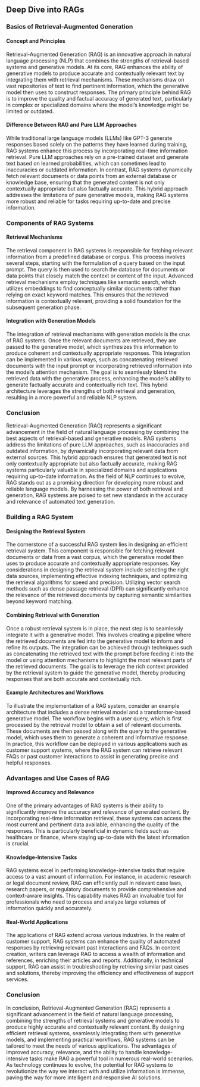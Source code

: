 
## Deep Dive into RAGs

### Basics of Retrieval-Augmented Generation

#### Concept and Principles

Retrieval-Augmented Generation (RAG) is an innovative approach in natural language processing (NLP) that combines the strengths of retrieval-based systems and generative models. At its core, RAG enhances the ability of generative models to produce accurate and contextually relevant text by integrating them with retrieval mechanisms. These mechanisms draw on vast repositories of text to find pertinent information, which the generative model then uses to construct responses. The primary principle behind RAG is to improve the quality and factual accuracy of generated text, particularly in complex or specialized domains where the model’s knowledge might be limited or outdated.

#### Difference Between RAG and Pure LLM Approaches

While traditional large language models (LLMs) like GPT-3 generate responses based solely on the patterns they have learned during training, RAG systems enhance this process by incorporating real-time information retrieval. Pure LLM approaches rely on a pre-trained dataset and generate text based on learned probabilities, which can sometimes lead to inaccuracies or outdated information. In contrast, RAG systems dynamically fetch relevant documents or data points from an external database or knowledge base, ensuring that the generated content is not only contextually appropriate but also factually accurate. This hybrid approach addresses the limitations of pure generative models, making RAG systems more robust and reliable for tasks requiring up-to-date and precise information.

### Components of RAG Systems

#### Retrieval Mechanisms

The retrieval component in RAG systems is responsible for fetching relevant information from a predefined database or corpus. This process involves several steps, starting with the formulation of a query based on the input prompt. The query is then used to search the database for documents or data points that closely match the context or content of the input. Advanced retrieval mechanisms employ techniques like semantic search, which utilizes embeddings to find conceptually similar documents rather than relying on exact keyword matches. This ensures that the retrieved information is contextually relevant, providing a solid foundation for the subsequent generation phase.

#### Integration with Generation Models

The integration of retrieval mechanisms with generation models is the crux of RAG systems. Once the relevant documents are retrieved, they are passed to the generative model, which synthesizes this information to produce coherent and contextually appropriate responses. This integration can be implemented in various ways, such as concatenating retrieved documents with the input prompt or incorporating retrieved information into the model’s attention mechanism. The goal is to seamlessly blend the retrieved data with the generative process, enhancing the model’s ability to generate factually accurate and contextually rich text. This hybrid architecture leverages the strengths of both retrieval and generation, resulting in a more powerful and reliable NLP system.

### Conclusion

Retrieval-Augmented Generation (RAG) represents a significant advancement in the field of natural language processing by combining the best aspects of retrieval-based and generative models. RAG systems address the limitations of pure LLM approaches, such as inaccuracies and outdated information, by dynamically incorporating relevant data from external sources. This hybrid approach ensures that generated text is not only contextually appropriate but also factually accurate, making RAG systems particularly valuable in specialized domains and applications requiring up-to-date information. As the field of NLP continues to evolve, RAG stands out as a promising direction for developing more robust and reliable language models. By harnessing the power of both retrieval and generation, RAG systems are poised to set new standards in the accuracy and relevance of automated text generation.

### Building a RAG System

#### Designing the Retrieval System

The cornerstone of a successful RAG system lies in designing an efficient retrieval system. This component is responsible for fetching relevant documents or data from a vast corpus, which the generative model then uses to produce accurate and contextually appropriate responses. Key considerations in designing the retrieval system include selecting the right data sources, implementing effective indexing techniques, and optimizing the retrieval algorithms for speed and precision. Utilizing vector search methods such as dense passage retrieval (DPR) can significantly enhance the relevance of the retrieved documents by capturing semantic similarities beyond keyword matching.

#### Combining Retrieval with Generation

Once a robust retrieval system is in place, the next step is to seamlessly integrate it with a generative model. This involves creating a pipeline where the retrieved documents are fed into the generative model to inform and refine its outputs. The integration can be achieved through techniques such as concatenating the retrieved text with the prompt before feeding it into the model or using attention mechanisms to highlight the most relevant parts of the retrieved documents. The goal is to leverage the rich context provided by the retrieval system to guide the generative model, thereby producing responses that are both accurate and contextually rich.

#### Example Architectures and Workflows

To illustrate the implementation of a RAG system, consider an example architecture that includes a dense retrieval model and a transformer-based generative model. The workflow begins with a user query, which is first processed by the retrieval model to obtain a set of relevant documents. These documents are then passed along with the query to the generative model, which uses them to generate a coherent and informative response. In practice, this workflow can be deployed in various applications such as customer support systems, where the RAG system can retrieve relevant FAQs or past customer interactions to assist in generating precise and helpful responses.

### Advantages and Use Cases of RAG

#### Improved Accuracy and Relevance

One of the primary advantages of RAG systems is their ability to significantly improve the accuracy and relevance of generated content. By incorporating real-time information retrieval, these systems can access the most current and pertinent data available, enhancing the quality of the responses. This is particularly beneficial in dynamic fields such as healthcare or finance, where staying up-to-date with the latest information is crucial.

#### Knowledge-Intensive Tasks

RAG systems excel in performing knowledge-intensive tasks that require access to a vast amount of information. For instance, in academic research or legal document review, RAG can efficiently pull in relevant case laws, research papers, or regulatory documents to provide comprehensive and context-aware insights. This capability makes RAG an invaluable tool for professionals who need to process and analyze large volumes of information quickly and accurately.

#### Real-World Applications

The applications of RAG extend across various industries. In the realm of customer support, RAG systems can enhance the quality of automated responses by retrieving relevant past interactions and FAQs. In content creation, writers can leverage RAG to access a wealth of information and references, enriching their articles and reports. Additionally, in technical support, RAG can assist in troubleshooting by retrieving similar past cases and solutions, thereby improving the efficiency and effectiveness of support services.

### Conclusion

In conclusion, Retrieval-Augmented Generation (RAG) represents a significant advancement in the field of natural language processing, combining the strengths of retrieval systems and generative models to produce highly accurate and contextually relevant content. By designing efficient retrieval systems, seamlessly integrating them with generative models, and implementing practical workflows, RAG systems can be tailored to meet the needs of various applications. The advantages of improved accuracy, relevance, and the ability to handle knowledge-intensive tasks make RAG a powerful tool in numerous real-world scenarios. As technology continues to evolve, the potential for RAG systems to revolutionize the way we interact with and utilize information is immense, paving the way for more intelligent and responsive AI solutions.